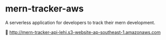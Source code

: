 # mern-tracker-aws

A serverless application for developers to track their mern development.

🔗  http://mern-tracker-api-lehi.s3-website-ap-southeast-1.amazonaws.com
